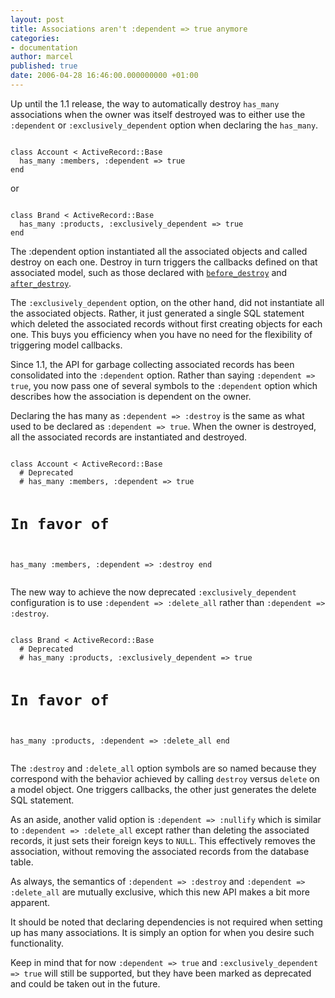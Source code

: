 ```yaml
---
layout: post
title: Associations aren't :dependent => true anymore
categories:
- documentation
author: marcel
published: true
date: 2006-04-28 16:46:00.000000000 +01:00
---
```

<p>Up until the 1.1 release, the way to automatically destroy <code>has_many</code> associations when the owner was itself destroyed was to either use the <code>:dependent</code> or <code>:exclusively_dependent</code> option when declaring the <code>has_many</code>.</p>
<pre><code>
class Account &lt; ActiveRecord::Base
  has_many :members, :dependent =&gt; true
end
</code></pre>
<p>or</p>
<pre><code>
class Brand &lt; ActiveRecord::Base
  has_many :products, :exclusively_dependent =&gt; true
end
</code></pre>
<p>The :dependent option instantiated all the associated objects and called destroy on each one. Destroy in turn triggers the callbacks defined on that associated model, such as those declared with <a href="http://api.rubyonrails.com/classes/ActiveRecord/Callbacks.html#M000795"><code>before_destroy</code></a> and <a href="http://api.rubyonrails.com/classes/ActiveRecord/Callbacks.html#M000796"><code>after_destroy</code></a>.</p>
<p>The <code>:exclusively_dependent</code> option, on the other hand, did not instantiate all the associated objects. Rather, it just generated a single <span class="caps">SQL</span> statement which deleted the associated records without first creating objects for each one. This buys you efficiency when you have no need for the flexibility of triggering model callbacks.</p>
<p>Since 1.1, the <span class="caps">API</span> for garbage collecting associated records has been consolidated into the <code>:dependent</code> option. Rather than saying <code>:dependent =&gt; true</code>, you now pass one of several symbols to the <code>:dependent</code> option which describes how the association is dependent on the owner.</p>
<p>Declaring the has many as <code>:dependent =&gt; :destroy</code> is the same as what used to be declared as <code>:dependent =&gt; true</code>. When the owner is destroyed, all the associated records are instantiated and destroyed.</p>
<pre><code>
class Account &lt; ActiveRecord::Base
  # Deprecated
  # has_many :members, :dependent =&gt; true
  
  # In favor of
  has_many :members, :dependent =&gt; :destroy
end
</code></pre>
<p>The new way to achieve the now deprecated <code>:exclusively_dependent</code> configuration is to use <code>:dependent =&gt; :delete_all</code> rather than <code>:dependent =&gt; :destroy</code>.</p>
<pre><code>
class Brand &lt; ActiveRecord::Base
  # Deprecated
  # has_many :products, :exclusively_dependent =&gt; true

  # In favor of
  has_many :products, :dependent =&gt; :delete_all
end
</code></pre>
<p>The <code>:destroy</code> and <code>:delete_all</code> option symbols are so named because they correspond with the behavior achieved by calling <code>destroy</code> versus <code>delete</code> on a model object. One triggers callbacks, the other just generates the delete <span class="caps">SQL</span> statement.</p>
<p>As an aside, another valid option is <code>:dependent =&gt; :nullify</code> which is similar to <code>:dependent =&gt; :delete_all</code> except rather than deleting the associated records, it just sets their foreign keys to <code>NULL</code>. This effectively removes the association, without removing the associated records from the database table.</p>
<p>As always, the semantics of <code>:dependent =&gt; :destroy</code> and <code>:dependent =&gt; :delete_all</code> are mutually exclusive, which this new <span class="caps">API</span> makes a bit more apparent.</p>
<p>It should be noted that declaring dependencies is not required when setting up has many associations. It is simply an option for when you desire such functionality.</p>
<p>Keep in mind that for now <code>:dependent =&gt; true</code> and <code>:exclusively_dependent =&gt; true</code> will still be supported, but they have been marked as deprecated and could be taken out in the future.</p>